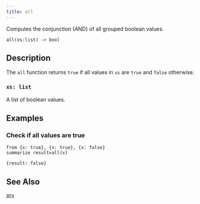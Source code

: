 ```yaml
---
title: all
---
```


Computes the conjunction (AND) of all grouped boolean values.

```tql
all(xs:list) -> bool
```

## Description

The `all` function returns `true` if all values in `xs` are `true` and `false`
otherwise.

### `xs: list`

A list of boolean values.

## Examples

### Check if all values are true

```tql
from {x: true}, {x: true}, {x: false}
summarize result=all(x)
```

```tql
{result: false}
```

## See Also

[`any`](any)
